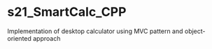 # s21_SmartCalc_CPP
Implementation of desktop calculator using MVC pattern and object-oriented approach
